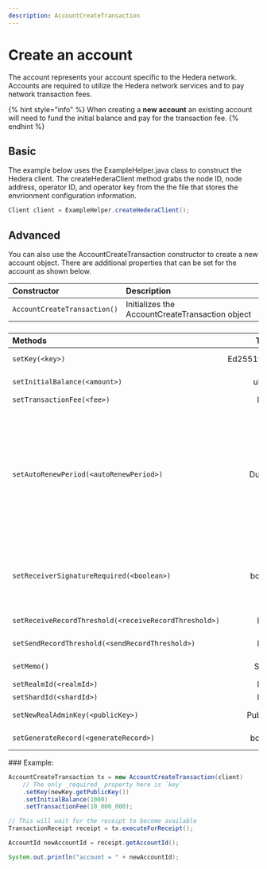 ```yaml
---
description: AccountCreateTransaction
---
```


# Create an account

The account represents your account specific to the Hedera network. Accounts are required to utilize the Hedera network services and to pay network transaction fees. 

{% hint style="info" %}
When creating a **new account** an existing account will need to fund the initial balance and pay for the transaction fee.
{% endhint %}

## Basic

The example below uses the ExampleHelper.java class to construct the Hedera client. The createHederaClient method grabs the node ID, node address, operator ID, and operator key from the the file that stores the envrionment configuration information. 

```java
Client client = ExampleHelper.createHederaClient();
```

## Advanced

You can also use the AccountCreateTransaction constructor to create a new account object. There are additional  properties that can be set for the account as shown below. 

| Constructor | Description |
| :--- | :--- |
| `AccountCreateTransaction()` | Initializes the AccountCreateTransaction object |

### 

<table>
  <thead>
    <tr>
      <th style="text-align:left">Methods</th>
      <th style="text-align:center">Type</th>
      <th style="text-align:left">Description</th>
    </tr>
  </thead>
  <tbody>
    <tr>
      <td style="text-align:left"><code>setKey(&lt;key&gt;)</code>
      </td>
      <td style="text-align:center">Ed25519PrivateKey</td>
      <td style="text-align:left">The private key generated for the new account.</td>
    </tr>
    <tr>
      <td style="text-align:left"><code>setInitialBalance(&lt;amount&gt;)</code>
      </td>
      <td style="text-align:center">uint64</td>
      <td style="text-align:left">The initial balance for the account in tinybars</td>
    </tr>
    <tr>
      <td style="text-align:left"><code>setTransactionFee(&lt;fee&gt;)</code>
      </td>
      <td style="text-align:center">long</td>
      <td style="text-align:left">The fee for the transaction in tinybars</td>
    </tr>
    <tr>
      <td style="text-align:left"><code>setAutoRenewPeriod(&lt;autoRenewPeriod&gt;)</code>
      </td>
      <td style="text-align:center">Duration</td>
      <td style="text-align:left">
        <p>The period of time in which the account will auto-renew in seconds. The
          account is charged tinybars for every auto-renew period. Duration type
          is in seconds. For example, one hour would result in the input value of
          3,600 seconds.NOTE: This is fixed to approximately 3 months (7890000 seconds).
          Any other value will return the following error: AUTORENEW_DURATION_NOT_IN_RANGE.</p>
        <p><em>default: 2,592,000 seconds</em>
        </p>
      </td>
    </tr>
    <tr>
      <td style="text-align:left"><code>setReceiverSignatureRequired(&lt;boolean&gt;)</code>
      </td>
      <td style="text-align:center">boolean</td>
      <td style="text-align:left">
        <p>If true, all the account keys must sign any transaction depositing into
          this account (in addition to all withdrawals)</p>
        <p><em>default: false</em>
        </p>
      </td>
    </tr>
    <tr>
      <td style="text-align:left"><code>setReceiveRecordThreshold(&lt;receiveRecordThreshold&gt;)</code>
      </td>
      <td style="text-align:center">long</td>
      <td style="text-align:left">Creates a record for any transaction that deposits more than x value of
        tinybars.</td>
    </tr>
    <tr>
      <td style="text-align:left"><code>setSendRecordThreshold(&lt;sendRecordThreshold&gt;)</code>
      </td>
      <td style="text-align:center">long</td>
      <td style="text-align:left">Creates a record for any transaction that withdraws more than x value
        of tinybars.</td>
    </tr>
    <tr>
      <td style="text-align:left"><code>setMemo()</code>
      </td>
      <td style="text-align:center">String</td>
      <td style="text-align:left">Any notes or descriptions that should be put into the record (max length
        100)</td>
    </tr>
    <tr>
      <td style="text-align:left"><code>setRealmId(&lt;realmId&gt;)</code>
      </td>
      <td style="text-align:center">long</td>
      <td style="text-align:left">The ID of the realm</td>
    </tr>
    <tr>
      <td style="text-align:left"><code>setShardId(&lt;shardId&gt;)</code>
      </td>
      <td style="text-align:center">long</td>
      <td style="text-align:left">The ID of the shard</td>
    </tr>
    <tr>
      <td style="text-align:left"><code>setNewRealAdminKey(&lt;publicKey&gt;)</code>
      </td>
      <td style="text-align:center">PublicKey</td>
      <td style="text-align:left">if realmID is null, then this the admin key for the new realm that will
        be created</td>
    </tr>
    <tr>
      <td style="text-align:left"><code>setGenerateRecord(&lt;generateRecord&gt;)</code>
      </td>
      <td style="text-align:center">boolean</td>
      <td style="text-align:left">Whether a record should be generated for the transaction or not</td>
    </tr>
  </tbody>
</table>### Example:

```java
AccountCreateTransaction tx = new AccountCreateTransaction(client)
    // The only _required_ property here is `key`
    .setKey(newKey.getPublicKey())
    .setInitialBalance(1000)
    .setTransactionFee(10_000_000);

// This will wait for the receipt to become available
TransactionReceipt receipt = tx.executeForReceipt();

AccountId newAccountId = receipt.getAccountId();

System.out.println("account = " + newAccountId);
```



